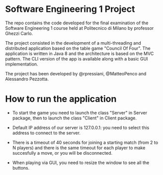 # Software Engineering 1 Project

The repo contains the code developed for the final examination of the Software Engineering 1 course held at Politecnico di Milano by professor Ghezzi Carlo.

The project consisted in the development of a multi-threading and distributed application based on the table game "Council Of Four". The application is written in Java 8 and the architecture is based on the MVC pattern. The CLI version of the app is available along with a basic GUI implementation.

The project has been developed by @rpressiani, @MatteoPenco and Alessandro Pezzotta.

# How to run the application

- To start the game you need to launch the class "Server" in Server package, then to launch the class "Client" in Client package.

- Default IP address of our server is 127.0.0.1: you need to select this address to connect to the server.

- There is a timeout of 40 seconds for joining a starting match (from 2 to N players) and there is the same timeout for each player to make succesfully a move, or you will be disconnected.

- When playing via GUI, you need to resize the window to see all the buttons.
